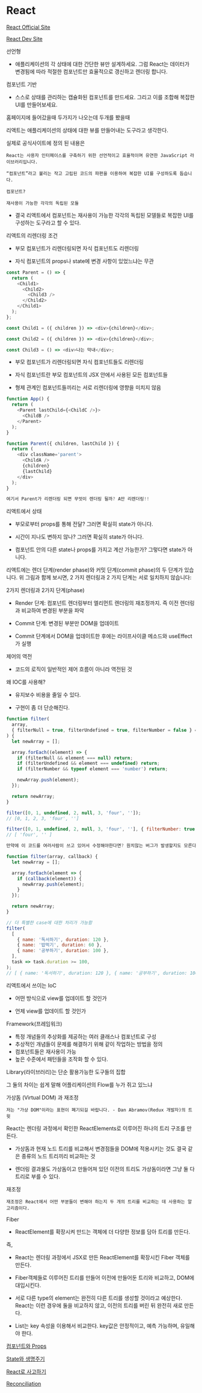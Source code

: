 # React

[React Official Site](https://ko.legacy.reactjs.org/)

[React Dev Site](https://react.dev/)

선언형

- 애플리케이션의 각 상태에 대한 간단한 뷰만 설계하세요. 그럼 React는 데이터가 변경됨에 따라 적절한 컴포넌트만 효율적으로 갱신하고 렌더링 합니다.

컴포넌트 기반

- 스스로 상태를 관리하는 캡슐화된 컴포넌트를 만드세요. 그리고 이를 조합해 복잡한 UI를 만들어보세요.

홈페이지에 들어갔을때 두가지가 나오는데 두개를 봤을때

리액트는 애플리케이션의 상태에 대한 뷰를 만들어내는 도구라고 생각한다.

실제로 공식사이트에 정의 된 내용은

```text
React는 사용자 인터페이스를 구축하기 위한 선언적이고 효율적이며 유연한 JavaScript 라이브러리입니다.

“컴포넌트”라고 불리는 작고 고립된 코드의 파편을 이용하여 복잡한 UI를 구성하도록 돕습니다.
```

```text
컴포넌트?

재사용이 가능한 각각의 독립된 모듈
```

- 결국 리액트에서 컴포넌트는 재사용이 가능한 각각의 독립된 모델들로 복잡한 UI를 구성하는 도구라고 할 수 있다.

리액트의 리렌더링 조건

- 부모 컴포넌트가 리렌더링되면 자식 컴포넌트도 리렌더링

- 자식 컴포넌트의 props나 state에 변경 사항이 있었느냐는 무관

```js
const Parent = () => {
  return (
    <Child1>
      <Child2>
        <Child3 />
      </Child2>
    </Child1>
  );
};

const Child1 = ({ children }) => <div>{children}</div>;

const Child2 = ({ children }) => <div>{children}</div>;

const Child3 = () => <div>나는 막내</div>;
```

- 부모 컴포넌트가 리렌더링되면 자식 컴포넌트들도 리렌더링

- 자식 컴포넌트란 부모 컴포넌트의 JSX 안에서 사용된 모든 컴포넌트들

- 형제 관계인 컴포넌트들끼리는 서로 리렌더링에 영향을 미치지 않음

```js
function App() {
  return (
    <Parent lastChild={<ChildC />}>
      <ChildB />
    </Parent>
  );
}

function Parent({ children, lastChild }) {
  return (
    <div className='parent'>
      <ChildA />
      {children}
      {lastChild}
    </div>
  );
}

여기서 Parent가 리렌더링 되면 무엇이 렌더링 될까? A만 리렌더링!!
```

리액트에서 상태

- 부모로부터 props를 통해 전달? 그러면 확실히 state가 아니다.

- 시간이 지나도 변하지 않나? 그러면 확실히 state가 아니다.

- 컴포넌트 안의 다른 state나 props를 가지고 계산 가능한가? 그렇다면 state가 아니다.

리액트에는 렌더 단계(render phase)와 커밋 단계(commit phase)의 두 단계가 있습니다. 위 그림과 함께 보시면, 2 가지 렌더링과 2 가지 단계는 서로 일치하지 않습니다:

2가지 렌더링과 2가지 단계(phase)

- Render 단계: 컴포넌트 렌더링부터 엘리먼트 렌더링의 재조정까지. 즉 이전 렌더링과 비교하여 변경된 부분을 파악

- Commit 단계: 변경된 부분만 DOM을 업데이트

- Commit 단계에서 DOM을 업데이트한 후에는 라이프사이클 메소드와 useEffect가 실행

제어의 역전

- 코드의 로직이 일반적인 제어 흐름이 아니라 역전된 것

왜 IOC를 사용해?

- 유지보수 비용을 줄일 수 있다.

- 구현이 좀 더 단순해진다.

```js
function filter(
  array,
  { filterNull = true, filterUndefined = true, filterNumber = false } = {}
) {
  let newArray = [];

  array.forEach((element) => {
    if (filterNull && element === null) return;
    if (filterUndefined && element === undefined) return;
    if (filterNumber && typeof element === 'number') return;

    newArray.push(element);
  });

  return newArray;
}

filter([0, 1, undefined, 2, null, 3, 'four', '']);
// [0, 1, 2, 3, 'four', '']

filter([0, 1, undefined, 2, null, 3, 'four', ''], { filterNumber: true });
// [ 'four', '' ]

만약에 이 코드를 여러사람이 쓰고 있어서 수정해야한다면? 원치않는 버그가 발생할지도 모른다. 하지만 이것을 콜백 함수가 처리하게 한다면?

function filter(array, callback) {
  let newArray = [];

  array.forEach(element => {
    if (callback(element)) {
      newArray.push(element);
    }
  });

  return newArray;
}

// 더 특별한 case에 대한 처리가 가능함
filter(
  [
    { name: '독서하기', duration: 120 },
    { name: '밥먹기', duration: 60 },
    { name: '공부하기', duration: 100 },
  ],
  task => task.duration >= 100,
);
// [ { name: '독서하기', duration: 120 }, { name: '공부하기', duration: 100 } ]
```

리액트에서 쓰이는 IoC

- 어떤 방식으로 view를 업데이트 할 것인가

- 언제 view를 업데이트 할 것인가

Framework(프레임워크)

- 특정 개념들의 추상화를 제공하는 여러 클래스나 컴포넌트로 구성
- 추상적인 개념들이 문제를 해결하기 위해 같이 작업하는 방법을 정의
- 컴포넌트들은 재사용이 가능
- 높은 수준에서 패턴들을 조작화 할 수 있다.

Library(라이브러리)는 단순 활용가능한 도구들의 집합

그 둘의 차이는 쉽게 말해 어플리케이션의 Flow를 누가 쥐고 있느냐

가상돔 (Virtual DOM) 과 재조정

```text
저는 "가상 DOM"이라는 표현이 폐기되길 바랍니다. - Dan Abramov(Redux 개발자)의 트윗
```

React는 렌더링 과정에서 확인한 ReactElements로 이루어진 하나의 트리 구조를 만든다.

- 가상돔과 현재 노드 트리를 비교해서 변경점들을 DOM에 적용시키는 것도 결국 같은 종류의 노드 트리끼리 비교하는 것

- 렌더링 결과물도 가상돔이고 만들어져 있던 이전의 트리도 가상돔이라면 그냥 둘 다 트리로 부를 수 있다.

재조정

```text
재조정은 React에서 어떤 부분들이 변해야 하는지 두 개의 트리를 비교하는 데 사용하는 알고리즘이다.
```

Fiber

- ReactElement를 확장시켜 만드는 객체에 더 다양한 정보를 담아 트리를 만든다.

즉,

- React는 렌더링 과정에서 JSX로 만든 ReactElement를 확장시킨 Fiber 객체를 만든다.

- Fiber객체들로 이루어진 트리를 만들어 이전에 만들어둔 트리와 비교하고, DOM에 대입시킨다.

- 서로 다른 type의 element는 완전히 다른 트리를 생성할 것이라고 예상한다. React는 이런 경우에 둘을 비교하지 않고, 이전의 트리를 버린 뒤 완전히 새로 만든다.

- List는 key 속성을 이용해서 비교한다. key값은 안정적이고, 예측 가능하며, 유일해야 한다.

[컴포넌트와 Props](https://ko.legacy.reactjs.org/docs/components-and-props.html)

[State와 생명주기](https://ko.legacy.reactjs.org/docs/state-and-lifecycle.html)

[React로 사고하기](https://ko.legacy.reactjs.org/docs/thinking-in-react.html)

[Reconciliation](https://ko.legacy.reactjs.org/docs/reconciliation.html)
